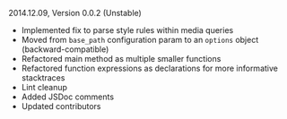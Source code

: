 2014.12.09, Version 0.0.2 (Unstable)

* Implemented fix to parse style rules within media queries
* Moved from `base_path` configuration param to an `options` object (backward-compatible)
* Refactored main method as multiple smaller functions
* Refactored function expressions as declarations for more informative stacktraces
* Lint cleanup
* Added JSDoc comments
* Updated contributors
